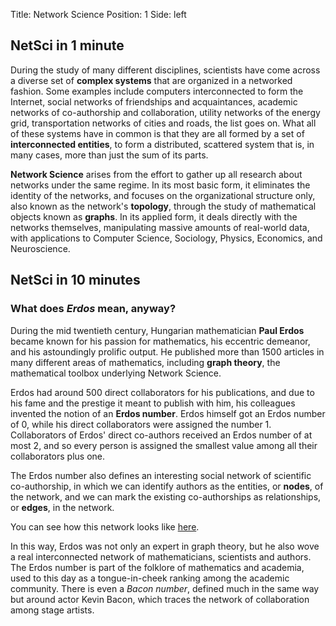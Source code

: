 Title: Network Science
Position: 1
Side: left

## NetSci in 1 minute

During the study of many different disciplines, scientists have come across
a diverse set of **complex systems** that are organized in a networked
fashion. Some examples include computers interconnected to form the
Internet, social networks of friendships and acquaintances, academic
networks of co-authorship and collaboration, utility networks of the energy
grid, transportation networks of cities and roads, the list goes on. What
all of these systems have in common is that they are all formed by a set of
**interconnected entities**, to form a distributed, scattered system that
is, in many cases, more than just the sum of its parts.

**Network Science** arises from the effort to gather up all research about
networks under the same regime. In its most basic form, it eliminates the
identity of the networks, and focuses on the organizational structure only,
also known as the network's **topology**, through the study of mathematical
objects known as **graphs**. In its applied form, it deals directly with
the networks themselves, manipulating massive amounts of real-world data,
with applications to Computer Science, Sociology, Physics, Economics, and
Neuroscience.

## NetSci in 10 minutes

### What does *Erdos* mean, anyway?

During the mid twentieth century, Hungarian mathematician **Paul Erdos**
became known for his passion for mathematics, his eccentric demeanor, and
his astoundingly prolific output. He published more than 1500 articles in
many different areas of mathematics, including **graph theory**, the
mathematical toolbox underlying Network Science.

Erdos had around 500 direct collaborators for his publications, and due to
his fame and the prestige it meant to publish with him, his colleagues
invented the notion of an **Erdos number**. Erdos himself got an Erdos
number of $0$, while his direct collaborators were assigned the number
$1$. Collaborators of Erdos' direct co-authors received an Erdos number of
at most $2$, and so every person is assigned the smallest value among all
their collaborators plus one.

The Erdos number also defines an interesting social network of scientific
co-authorship, in which we can identify authors as the entities, or
**nodes**, of the network, and we can mark the existing co-authorships as
relationships, or **edges**, in the network.

You can see how this network looks like
[here](http://www.orgnet.com/Erdos.html).

In this way, Erdos was not only an expert in graph theory, but he also wove
a real interconnected network of mathematicians, scientists and
authors. The Erdos number is part of the folklore of mathematics and
academia, used to this day as a tongue-in-cheek ranking among the academic
community. There is even a *Bacon number*, defined much in the same way but
around actor Kevin Bacon, which traces the network of collaboration among
stage artists.
